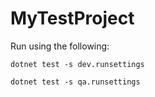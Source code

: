 # MyTestProject

Run using the following:

```dotnet test -s dev.runsettings```

```dotnet test -s qa.runsettings```
